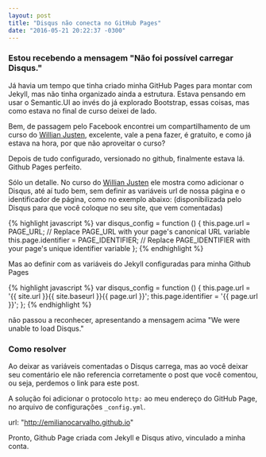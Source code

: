 ```yaml
---
layout: post
title: "Disqus não conecta no GitHub Pages"
date: "2016-05-21 20:22:37 -0300"
---
```


### Estou recebendo a mensagem "Não foi possível carregar Disqus."

Já havia um tempo que tinha criado minha GitHub Pages para montar com Jekyll, mas não tinha organizado ainda a estrutura. Estava pensando em usar o Semantic.UI ao invés do já explorado Bootstrap, essas coisas, mas como estava no final de curso deixei de lado.

Bem, de passagem pelo Facebook encontrei um compartilhamento de um curso do [Willian Justen][1], excelente, vale a pena fazer, é gratuito, e como já estava na hora, por que não aproveitar o curso?

Depois de tudo configurado, versionado no github, finalmente estava lá. Github Pages perfeito.

Sólo un detalle. No curso do [Willian Justen][1] ele mostra como adicionar o Disqus, até aí tudo bem, sem definir as variáveis url de nossa página e o identificador de página, como no exemplo abaixo: (disponibilizada pelo Disqus para que você coloque no seu site, que vem comentadas)

{% highlight javascript %}
var disqus_config = function () {
  this.page.url = PAGE_URL; // Replace PAGE_URL with your page's canonical URL variable
  this.page.identifier = PAGE_IDENTIFIER; // Replace PAGE_IDENTIFIER with your page's unique identifier variable
};
{% endhighlight %}

Mas ao definir com as variáveis do Jekyll configuradas para minha Github Pages

{% highlight javascript %}
var disqus_config = function () {
  this.page.url = '{{ site.url }}{{ site.baseurl }}{{ page.url }}';
  this.page.identifier = '{{ page.url }}';
};
{% endhighlight %}

não passou a reconhecer, apresentando a mensagem acima "We were unable to load Disqus."

### Como resolver

Ao deixar as variáveis comentadas o Disqus carrega, mas ao você deixar seu comentário ele não referencia corretamente o post que você comentou, ou seja, perdemos o link para este post.

A solução foi adicionar o protocolo `http:` ao meu endereço do GitHub Page, no arquivo de configurações `_config.yml`.

url: "http://emilianocarvalho.github.io"

Pronto, Github Page criada com Jekyll e Disqus ativo, vinculado a minha conta.

[1]: http://willianjusten.teachable.com/courses/criando-sites-estaticos-com-jekyll "Willian Justen"
